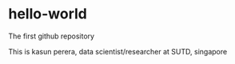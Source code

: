 # hello-world
The first github repository

This is kasun perera, data scientist/researcher at SUTD, singapore
